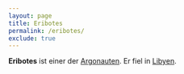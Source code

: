 ```yaml
---
layout: page
title: Eribotes
permalink: /eribotes/
exclude: true
---
```


**Eribotes** ist einer der [Argonauten](/argonauten/). Er fiel in [Libyen](/lybien/).
